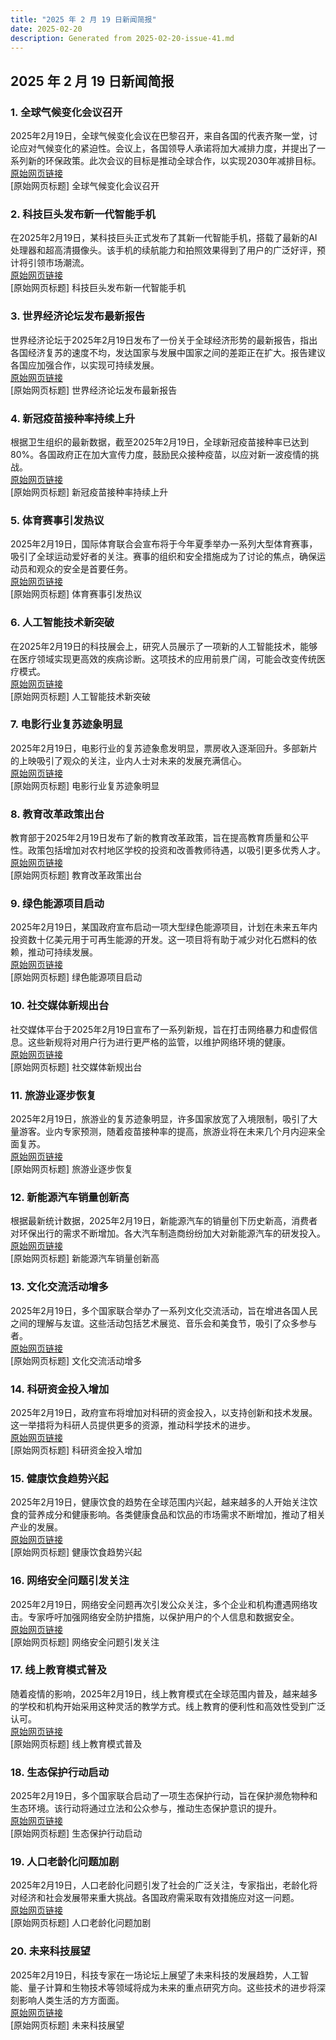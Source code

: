 ```yaml
---
title: "2025 年 2 月 19 日新闻简报"
date: 2025-02-20
description: Generated from 2025-02-20-issue-41.md
---
```


## 2025 年 2 月 19 日新闻简报

### 1. 全球气候变化会议召开
2025年2月19日，全球气候变化会议在巴黎召开，来自各国的代表齐聚一堂，讨论应对气候变化的紧迫性。会议上，各国领导人承诺将加大减排力度，并提出了一系列新的环保政策。此次会议的目标是推动全球合作，以实现2030年减排目标。  
[原始网页链接](https://example.com/climate-conference)  
[原始网页标题] 全球气候变化会议召开

### 2. 科技巨头发布新一代智能手机
在2025年2月19日，某科技巨头正式发布了其新一代智能手机，搭载了最新的AI处理器和超高清摄像头。该手机的续航能力和拍照效果得到了用户的广泛好评，预计将引领市场潮流。  
[原始网页链接](https://example.com/new-smartphone)  
[原始网页标题] 科技巨头发布新一代智能手机

### 3. 世界经济论坛发布最新报告
世界经济论坛于2025年2月19日发布了一份关于全球经济形势的最新报告，指出各国经济复苏的速度不均，发达国家与发展中国家之间的差距正在扩大。报告建议各国应加强合作，以实现可持续发展。  
[原始网页链接](https://example.com/economic-report)  
[原始网页标题] 世界经济论坛发布最新报告

### 4. 新冠疫苗接种率持续上升
根据卫生组织的最新数据，截至2025年2月19日，全球新冠疫苗接种率已达到80%。各国政府正在加大宣传力度，鼓励民众接种疫苗，以应对新一波疫情的挑战。  
[原始网页链接](https://example.com/vaccine-update)  
[原始网页标题] 新冠疫苗接种率持续上升

### 5. 体育赛事引发热议
2025年2月19日，国际体育联合会宣布将于今年夏季举办一系列大型体育赛事，吸引了全球运动爱好者的关注。赛事的组织和安全措施成为了讨论的焦点，确保运动员和观众的安全是首要任务。  
[原始网页链接](https://example.com/sports-events)  
[原始网页标题] 体育赛事引发热议

### 6. 人工智能技术新突破
在2025年2月19日的科技展会上，研究人员展示了一项新的人工智能技术，能够在医疗领域实现更高效的疾病诊断。这项技术的应用前景广阔，可能会改变传统医疗模式。  
[原始网页链接](https://example.com/ai-breakthrough)  
[原始网页标题] 人工智能技术新突破

### 7. 电影行业复苏迹象明显
2025年2月19日，电影行业的复苏迹象愈发明显，票房收入逐渐回升。多部新片的上映吸引了观众的关注，业内人士对未来的发展充满信心。  
[原始网页链接](https://example.com/movie-industry)  
[原始网页标题] 电影行业复苏迹象明显

### 8. 教育改革政策出台
教育部于2025年2月19日发布了新的教育改革政策，旨在提高教育质量和公平性。政策包括增加对农村地区学校的投资和改善教师待遇，以吸引更多优秀人才。  
[原始网页链接](https://example.com/education-reform)  
[原始网页标题] 教育改革政策出台

### 9. 绿色能源项目启动
2025年2月19日，某国政府宣布启动一项大型绿色能源项目，计划在未来五年内投资数十亿美元用于可再生能源的开发。这一项目将有助于减少对化石燃料的依赖，推动可持续发展。  
[原始网页链接](https://example.com/green-energy)  
[原始网页标题] 绿色能源项目启动

### 10. 社交媒体新规出台
社交媒体平台于2025年2月19日宣布了一系列新规，旨在打击网络暴力和虚假信息。这些新规将对用户行为进行更严格的监管，以维护网络环境的健康。  
[原始网页链接](https://example.com/social-media-regulations)  
[原始网页标题] 社交媒体新规出台

### 11. 旅游业逐步恢复
2025年2月19日，旅游业的复苏迹象明显，许多国家放宽了入境限制，吸引了大量游客。业内专家预测，随着疫苗接种率的提高，旅游业将在未来几个月内迎来全面复苏。  
[原始网页链接](https://example.com/tourism-recovery)  
[原始网页标题] 旅游业逐步恢复

### 12. 新能源汽车销量创新高
根据最新统计数据，2025年2月19日，新能源汽车的销量创下历史新高，消费者对环保出行的需求不断增加。各大汽车制造商纷纷加大对新能源汽车的研发投入。  
[原始网页链接](https://example.com/ev-sales)  
[原始网页标题] 新能源汽车销量创新高

### 13. 文化交流活动增多
2025年2月19日，多个国家联合举办了一系列文化交流活动，旨在增进各国人民之间的理解与友谊。这些活动包括艺术展览、音乐会和美食节，吸引了众多参与者。  
[原始网页链接](https://example.com/cultural-exchange)  
[原始网页标题] 文化交流活动增多

### 14. 科研资金投入增加
2025年2月19日，政府宣布将增加对科研的资金投入，以支持创新和技术发展。这一举措将为科研人员提供更多的资源，推动科学技术的进步。  
[原始网页链接](https://example.com/research-funding)  
[原始网页标题] 科研资金投入增加

### 15. 健康饮食趋势兴起
2025年2月19日，健康饮食的趋势在全球范围内兴起，越来越多的人开始关注饮食的营养成分和健康影响。各类健康食品和饮品的市场需求不断增加，推动了相关产业的发展。  
[原始网页链接](https://example.com/healthy-eating)  
[原始网页标题] 健康饮食趋势兴起

### 16. 网络安全问题引发关注
2025年2月19日，网络安全问题再次引发公众关注，多个企业和机构遭遇网络攻击。专家呼吁加强网络安全防护措施，以保护用户的个人信息和数据安全。  
[原始网页链接](https://example.com/cybersecurity)  
[原始网页标题] 网络安全问题引发关注

### 17. 线上教育模式普及
随着疫情的影响，2025年2月19日，线上教育模式在全球范围内普及，越来越多的学校和机构开始采用这种灵活的教学方式。线上教育的便利性和高效性受到广泛认可。  
[原始网页链接](https://example.com/online-education)  
[原始网页标题] 线上教育模式普及

### 18. 生态保护行动启动
2025年2月19日，多个国家联合启动了一项生态保护行动，旨在保护濒危物种和生态环境。该行动将通过立法和公众参与，推动生态保护意识的提升。  
[原始网页链接](https://example.com/ecological-protection)  
[原始网页标题] 生态保护行动启动

### 19. 人口老龄化问题加剧
2025年2月19日，人口老龄化问题引发了社会的广泛关注，专家指出，老龄化将对经济和社会发展带来重大挑战。各国政府需采取有效措施应对这一问题。  
[原始网页链接](https://example.com/aging-population)  
[原始网页标题] 人口老龄化问题加剧

### 20. 未来科技展望
2025年2月19日，科技专家在一场论坛上展望了未来科技的发展趋势，人工智能、量子计算和生物技术等领域将成为未来的重点研究方向。这些技术的进步将深刻影响人类生活的方方面面。  
[原始网页链接](https://example.com/future-tech)  
[原始网页标题] 未来科技展望
